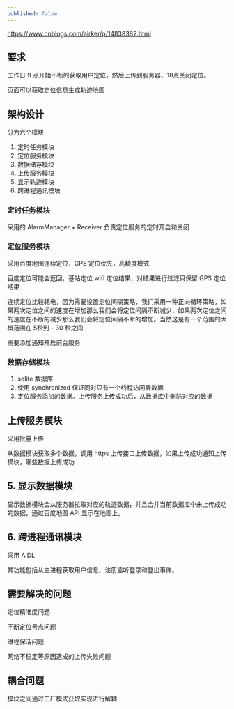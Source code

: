 ```yaml
---
published: false
---
```


https://www.cnblogs.com/airker/p/14838382.html

## 要求

工作日 9 点开始不断的获取用户定位，然后上传到服务器，18点关闭定位。

页面可以获取定位信息生成轨迹地图

## 架构设计

分为六个模块

1. 定时任务模块
2. 定位服务模块
3. 数据储存模块
4. 上传服务模块
5. 显示轨迹模块
6. 跨进程通讯模块


### 定时任务模块

采用的 AlarmManager + Receiver 负责定位服务的定时开启和关闭

### 定位服务模块

采用百度地图连续定位，GPS 定位优先，高精度模式

百度定位可能会返回，基站定位 wifi 定位结果，对结果进行过滤只保留 GPS 定位结果

连续定位比较耗电，因为需要设置定位间隔策略，我们采用一种正向循环策略，如果两次定位之间的速度在增加那么我们会将定位间隔不断减少，如果两次定位之间的速度在不断的减少那么我们会将定位间隔不断的增加。当然这是有一个范围的大概范围在 5秒到 - 30 秒之间

需要添加通知开启前台服务

### 数据存储模块
1. sqlite 数据库
1. 使用 synchronized 保证同时只有一个线程访问表数据
2. 定位服务添加的数据。上传服务上传成功后，从数据库中删除对应的数据

## 上传服务模块

采用批量上传

从数据模块获取多个数据，调用 https 上传接口上传数据，如果上传成功通知上传模块，哪些数据上传成功

## 5. 显示数据模块

显示数据模块会从服务器拉取对应的轨迹数据，并且合并当前数据库中未上传成功的数据，通过百度地图 API 显示在地图上。

## 6. 跨进程通讯模块

采用 AIDL

其功能包括从主进程获取用户信息、注册监听登录和登出事件。

## 需要解决的问题

定位精准度问题

不断定位号点问题

进程保活问题

网络不稳定等原因造成的上传失败问题

## 耦合问题

模块之间通过工厂模式获取实现进行解耦








